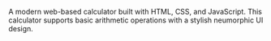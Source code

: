 A modern web-based calculator built with HTML, CSS, and JavaScript. This calculator supports basic arithmetic operations with a stylish neumorphic UI design. 

